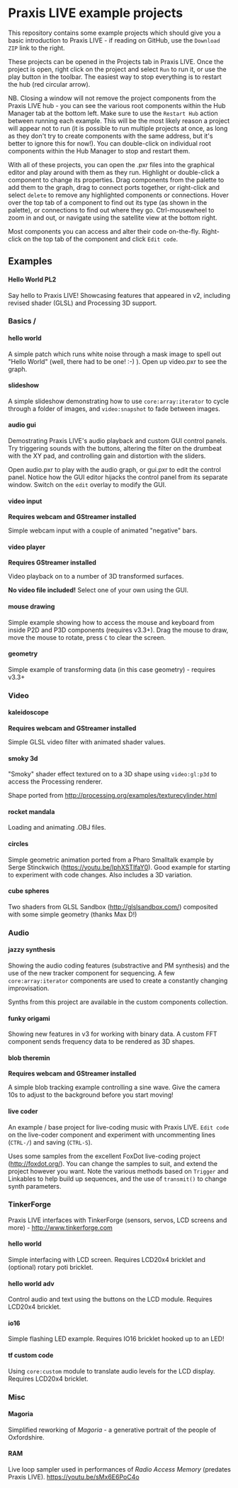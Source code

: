 # Praxis LIVE example projects

This repository contains some example projects which should give you a basic introduction to Praxis LIVE - if reading on GitHub, use the `Download ZIP` link to the right.

These projects can be opened in the Projects tab in Praxis LIVE.  Once the project is open, right click on the project and select `Run` to run it, or use the play button in the toolbar. The easiest way to stop everything is to restart the hub (red circular arrow).

NB. Closing a window will not remove the project components from the Praxis LIVE hub - you can see the various root components within the Hub Manager tab at the bottom left.  Make sure to use the `Restart Hub` action between running each example. This will be the most likely reason a project will appear not to run (it is possible to run multiple projects at once, as long as they don't try to create components with the same address, but it's better to ignore this for now!). You can double-click on individual root components within the Hub Manager to stop and restart them.

With all of these projects, you can open the .pxr files into the graphical editor and play around with them as they run.  Highlight or double-click a component to change its properties.  Drag components from the palette to add them to the graph, drag to connect ports together, or right-click and select `delete` to remove any highlighted components or connections.  Hover over the top tab of a component to find out its type (as shown in the palette), or connections to find out where they go.  Ctrl-mousewheel to zoom in and out, or navigate using the satellite view at the bottom right.

Most components you can access and alter their code on-the-fly. Right-click on the top tab of the component and click `Edit code`.

## Examples

#### Hello World PL2

Say hello to Praxis LIVE! Showcasing features that appeared in v2, including revised shader (GLSL) and Processing 3D support.


### Basics /

#### hello world

A simple patch which runs white noise through a mask image to spell out "Hello World" (well, there had to be one! :-) ).  Open up video.pxr to see the graph.

#### slideshow

A simple slideshow demonstrating how to use `core:array:iterator` to cycle through a folder of images, and `video:snapshot` to fade between images.

#### audio gui

Demostrating Praxis LIVE's audio playback and custom GUI control panels.  Try triggering sounds with the buttons, altering the filter on the drumbeat with the XY pad, and controlling gain and distortion with the sliders.

Open audio.pxr to play with the audio graph, or gui.pxr to edit the control panel.  Notice how the GUI editor hijacks the control panel from its separate window.  Switch on the `edit` overlay to modify the GUI.

#### video input

**Requires webcam and GStreamer installed**

Simple webcam input with a couple of animated "negative" bars.

#### video player

**Requires GStreamer installed**

Video playback on to a number of 3D transformed surfaces.

**No video file included!** Select one of your own using the GUI.

#### mouse drawing

Simple example showing how to access the mouse and keyboard from inside P2D and P3D components (requires v3.3+). Drag the mouse to draw, move the mouse to rotate, press `C` to clear the screen.

#### geometry

Simple example of transforming data (in this case geometry) - requires v3.3+

### Video

#### kaleidoscope

**Requires webcam and GStreamer installed**

Simple GLSL video filter with animated shader values.

#### smoky 3d

"Smoky" shader effect textured on to a 3D shape using `video:gl:p3d` to access the Processing renderer.

Shape ported from http://processing.org/examples/texturecylinder.html

#### rocket mandala

Loading and animating .OBJ files.

#### circles

Simple geometric animation ported from a Pharo Smalltalk example by Serge Stinckwich (https://youtu.be/IphXSTIfaY0). Good example for starting to experiment with code changes. Also includes a 3D variation.

#### cube spheres

Two shaders from GLSL Sandbox (http://glslsandbox.com/) composited with some simple geometry (thanks Max D!)

### Audio

#### jazzy synthesis

Showing the audio coding features (substractive and PM synthesis) and the use of the new tracker component for sequencing. A few `core:array:iterator` components are used to create a constantly changing improvisation.

Synths from this project are available in the custom components collection.

#### funky origami

Showing new features in v3 for working with binary data. A custom FFT component sends frequency data to be rendered as 3D shapes.

#### blob theremin

**Requires webcam and GStreamer installed**

A simple blob tracking example controlling a sine wave. Give the camera 10s to adjust to the background before you start moving!

#### live coder

An example / base project for live-coding music with Praxis LIVE. `Edit code` on the live-coder component and experiment with uncommenting lines (`CTRL-/`) and saving (`CTRL-S`).

Uses some samples from the excellent FoxDot live-coding project (http://foxdot.org/). You can change the samples to suit, and extend the project however you want. Note the various methods based on `Trigger` and Linkables to help build up sequences, and the use of `transmit()` to change synth parameters.


### TinkerForge

Praxis LIVE interfaces with TinkerForge (sensors, servos, LCD screens and more) - http://www.tinkerforge.com

#### hello world

Simple interfacing with LCD screen. Requires LCD20x4 bricklet and (optional) rotary poti bricklet.

#### hello world adv

Control audio and text using the buttons on the LCD module. Requires LCD20x4 bricklet.

#### io16

Simple flashing LED example. Requires IO16 bricklet hooked up to an LED!

#### tf custom code

Using `core:custom` module to translate audio levels for the LCD display. Requires LCD20x4 bricklet.

### Misc

#### Magoria

Simplified reworking of _Magoria_ - a generative portrait of the people of Oxfordshire.

#### RAM

Live loop sampler used in performances of _Radio Access Memory_ (predates Praxis LIVE). https://youtu.be/sMx6E6PoC4o

 

